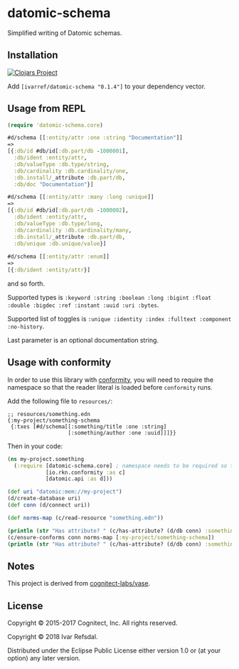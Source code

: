 # datomic-schema

Simplified writing of Datomic schemas.

## Installation

[![Clojars Project](http://clojars.org/dato-schema/latest-version.svg)](http://clojars.org/dato-schema)

Add `[ivarref/datomic-schema "0.1.4"]` to your dependency vector.


## Usage from REPL

```clojure
(require 'datomic-schema.core)

#d/schema [[:entity/attr :one :string "Documentation"]]
=>
[{:db/id #db/id[:db.part/db -1000001],
  :db/ident :entity/attr,
  :db/valueType :db.type/string,
  :db/cardinality :db.cardinality/one,
  :db.install/_attribute :db.part/db,
  :db/doc "Documentation"}]

#d/schema [[:entity/attr :many :long :unique]]
=>
[{:db/id #db/id[:db.part/db -1000002],
  :db/ident :entity/attr,
  :db/valueType :db.type/long,
  :db/cardinality :db.cardinality/many,
  :db.install/_attribute :db.part/db,
  :db/unique :db.unique/value}]
  
#d/schema [[:entity/attr :enum]]
=>
[{:db/ident :entity/attr}]
```

and so forth.

Supported types is `:keyword :string :boolean :long :bigint :float :double :bigdec :ref :instant :uuid :uri :bytes`.

Supported list of toggles is `:unique :identity :index :fulltext :component :no-history`.

Last parameter is an optional documentation string.

## Usage with conformity

In order to use this library with [conformity](https://github.com/rkneufeld/conformity),
you will need to require the namespace so that the reader literal is loaded before `conformity` runs.

Add the following file to `resources/`:

```
;; resources/something.edn
{:my-project/something-schema
 {:txes [#d/schema[[:something/title :one :string]
                   [:something/author :one :uuid]]]}}
```

Then in your code:

```clojure
(ns my-project.something
  (:require [datomic-schema.core] ; namespace needs to be required so that reader literal is loaded
            [io.rkn.conformity :as c]
            [datomic.api :as d]))

(def uri "datomic:mem://my-project")
(d/create-database uri)
(def conn (d/connect uri))

(def norms-map (c/read-resource "something.edn"))

(println (str "Has attribute? " (c/has-attribute? (d/db conn) :something/title)))
(c/ensure-conforms conn norms-map [:my-project/something-schema])
(println (str "Has attribute? " (c/has-attribute? (d/db conn) :something/title)))
```

## Notes

This project is derived from [cognitect-labs/vase](https://github.com/cognitect-labs/vase).

## License

Copyright © 2015-2017 Cognitect, Inc. All rights reserved.

Copyright © 2018 Ivar Refsdal.

Distributed under the Eclipse Public License either version 1.0 or (at
your option) any later version.
